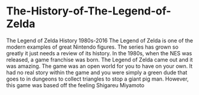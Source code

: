 # The-History-of-The-Legend-of-Zelda
The Legend of Zelda History 1980s-2016
The Legend of Zelda is one of the modern examples of great Nintendo figures. The series has grown so greatly it just needs a review of
its history. In the 1980s, when the NES was released, a game franchise was born. The Legend of Zelda came out and it was amazing. The
game was an open world for you to have on your own. It had no real story within the game and you were simply a green dude that goes to in
dungeons to collect triangles to stop a giant pig man. However, this game was based off the feeling Shigareu Miyamoto
